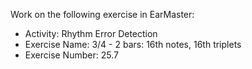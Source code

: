 Work on the following exercise in EarMaster:
- Activity: Rhythm Error Detection
- Exercise Name: 3/4 - 2 bars: 16th notes, 16th triplets
- Exercise Number: 25.7
